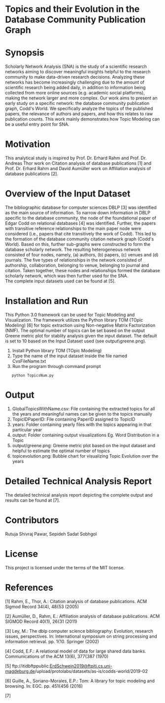 # Topics and their Evolution in the Database Community Publication Graph
# Synopsis
Scholarly Network Analysis (SNA) is the study of a scientific research networks aiming to discover meaningful insights helpful to the research community to make data-driven research decisions. Analyzing these networks has become increasingly challenging due to the amount of scientific research being added daily, in addition to information being collected from more online sources (e.g. academic social platforms), making the network larger and more complex. Our work aims to present an early study on a specific network: the database community publication graph,  Codd's World. We specifically analyze the topics of the published papers, the relevance of authors and papers, and how this relates to raw publication counts. This work mainly demonstrates how Topic Modeling can be a useful entry point for SNA.
# Motivation
This analytical study is inspired by Prof. Dr. Erhard Rahm and Prof. Dr. Andreas Thor work on Citation analysis of database publications [1] and Prof. Dr. Erhard Rahm and David Aumüller work on Affiliation analysis of database publications [2].
# Overview of the Input Dataset
The bibliographic database for computer sciences DBLP [3] was identified as the main source of information. To narrow down information in DBLP specific to the database community, the node of the foundational paper of Edgar Codd on relational databases [4] was identified. Further, the papers with transitive reference relationships to the main paper node were considered (i.e., papers that cite transitively the work of Codd). This led to the formation of the database community citation network graph (Codd's World). Based on this, further sub-graphs were constructed to form the database scholarly network. The resulting heterogeneous network consisted of four nodes, namely, (a) authors, (b) papers, (c) venues and (d) journals. The five types of relationships in the network consisted of authorship, collaboration, belonging to venue, belonging to journal and citation. Taken together, these nodes and relationships formed the database scholarly network, which was then further used for the SNA.<br />
The complete input datasets used can be found at [5]. 
# Installation and Run
This Python 3.0 framework can be used for Topic Modeling and Visualization. The framework utilizes the Python library TOM (TOpic Modeling) [6] for topic extraction using Non-negative Matrix Factorization (NMF). The optimal number of topics can be set based on the output Greene metric plot for stablity analysis given the input dataset. The default is set to 10 based on the Input Dataset used (see output\greene.png).<br />
1) Install Python library TOM (TOpic Modeling)
2) Type the name of the input dataset inside the file named CvsFileName.txt <br />
4) Run the program through command prompt <br />
```
   python TopicsNum.py
```
# Output
1) GlobalTopicsWithName.csv: File containing the extracted topics for all the years and meaningful names can be given to the topics manually <br />
2) TopicIDPaperID: File containing PaperID assigned to TopicID
3) years: Folder containing yearly files with the topics appearing in that particular year <br />
4) output: Folder containing output visualizations Eg. Word Distribution in a Topic <br />
5) output/greene.png: Greene metric plot based on the input dataset and helpful to estimate the optimal number of topics <br />
6) topicevolution.png: Bubble chart for visualizing Topic Evolution over the years
# Detailed Technical Analysis Report
The detailed technical analysis report depicting the complete output and results can be found at [7].
# Contributors
Rutuja Shivraj Pawar, Sepideh Sadat Sobhgol
# License
This project is licensed under the terms of the MIT license.
# References
[1] Rahm, E., Thor, A.: Citation analysis of database publications. ACM Sigmod Record 34(4), 48{53 (2005)

[2] Aumüller, D., Rahm, E.: Affiliation analysis of database publications. ACM SIGMOD Record 40(1), 26{31 (2011)

[3] Ley, M.: The dblp computer science bibliography: Evolution, research issues, perspectives. In: International symposium on string processing and information retrieval. pp. 1{10. Springer (2002)

[4] Codd, E.F.: A relational model of data for large shared data banks. Communications of the ACM 13(6), 377{387 (1970)

[5] ftp://itidbftppublic:ErdSchwein2019@ftpiti.cs.uni-magdeburg.de/upload/protolabs/datasets/as-is/codds-world/2019-02 

[6] Guille, A., Soriano-Morales, E.P.: Tom: A library for topic modeling and browsing. In: EGC. pp. 451{456 (2016)

[7]

